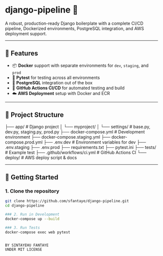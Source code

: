 # django-pipeline 🚀

A robust, production-ready Django boilerplate with a complete CI/CD pipeline, Dockerized environments, PostgreSQL integration, and AWS deployment support.

---

## 🔧 Features

- 📦 **Docker** support with separate environments for `dev`, `staging`, and `prod`
- 🧪 **Pytest** for testing across all environments
- 🐘 **PostgreSQL** integration out of the box
- 🔁 **GitHub Actions CI/CD** for automated testing and build
- ☁️ **AWS Deployment** setup with Docker and ECR

---

## 📁 Project Structure

├── app/ # Django project │ └── myproject/ │ └── settings/ # base.py, dev.py, staging.py, prod.py ├── docker-compose.yml # Development environment ├── docker-compose.staging.yml ├── docker-compose.prod.yml ├── .env.dev # Environment variables for dev ├── .env.staging ├── .env.prod ├── requirements.txt ├── pytest.ini ├── tests/ # Example test ├── .github/workflows/ci.yml # GitHub Actions CI └── deploy/ # AWS deploy script & docs


---

## 🚀 Getting Started

### 1. Clone the repository

```bash
git clone https://github.com/sfantaye/django-pipeline.git
cd django-pipeline

### 2. Run in Development
docker-compose up --build

### 3. Run Tests
docker-compose exec web pytest


BY SINTAYEHU FANTAYE
UNDER MIT LICENSE

